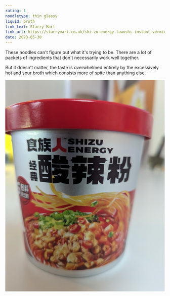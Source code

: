 ```yaml
---
rating: 1
noodletype: thin glassy
liquid: broth
link_text: Starry Mart
link_url: https://starrymart.co.uk/shi-zu-energy-lawushi-instant-vermiceli-hot-sour-130g.html
date: 2023-05-30
---
```


These noodles can't figure out what it's trying to be. There are a lot of packets of ingredients that don't necessarily work well together.  

But it doesn't matter, the taste is overwhelmed entirely by the excessively hot and sour broth which consists more of spite than anything else. 

![](images/041.jpg)